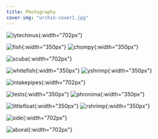 ```yaml
---
title: Photography
cover-img: "urchin-cover1.jpg"
---
```


![lytechinus](photography_page/lytechinus_bw.jpg){:width="702px"}

![fish](photography_page/bw_fish.jpg){:width="350px"}
![chompy](photography_page/dragonfish.jpg){:width="350px"}

![scuba](photography_page/scuba_selfie.JPG){:width="702px"}

![whitefish](photography_page/whitefish.jpg){:width="350px"}
![yshrimp](photography_page/yellow_shrimp.jpg){:width="350px"}

![intakepipes](intakepipes.png){:width="702px"}

![tests](photography_page/stackedtests.jpg){:width="350px"}
![phronima](photography_page/phronima.png){:width="350px"}

![littlefloat](photography_page/little_float.jpg){:width="350px"}
![rshrimp](photography_page/red_shrimp.jpg){:width="350px"}

![side](photography_page/urchin_side.jpg){:width="702px"}

![aboral](photography_page/aboral.jpg){:width="702px"}
